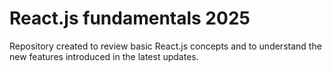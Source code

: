 # React.js fundamentals 2025

Repository created to review basic React.js concepts and to understand the new features introduced in the latest updates.
